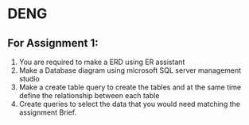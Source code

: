 # DENG

## For Assignment 1:
1. You are required to make a ERD using ER assistant 
2. Make a Database diagram using microsoft SQL server management studio
3. Make a create table query to create the tables and at the same time define the relationship between each table
4. Create queries to select the data that you would need matching the assignment Brief.

